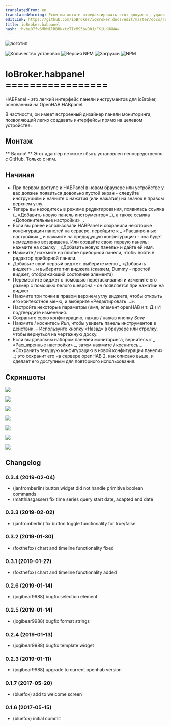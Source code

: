```yaml
---
translatedFrom: en
translatedWarning: Если вы хотите отредактировать этот документ, удалите поле «translationFrom», в противном случае этот документ будет снова автоматически переведен
editLink: https://github.com/ioBroker/ioBroker.docs/edit/master/docs/ru/adapterref/iobroker.habpanel/README.md
title: ioBroker.habpanel
hash: +hvha07fvSMhMIlRBRNxtzTIxMS5bvD0J/FKiUdUXNA=
---
```

![логотип](../../../en/adapterref/iobroker.habpanel/admin/habpanel.png)

![Количество установок](http://iobroker.live/badges/habpanel-stable.svg)
![Версия NPM](http://img.shields.io/npm/v/iobroker.habpanel.svg)
![Загрузки](https://img.shields.io/npm/dm/iobroker.habpanel.svg)
![NPM](https://nodei.co/npm/iobroker.habpanel.png?downloads=true)

# IoBroker.habpanel =================
HABPanel - это легкий интерфейс панели инструментов для ioBroker, основанный на OpenHAB HABpanel.

В частности, он имеет встроенный дизайнер панели мониторинга, позволяющий легко создавать интерфейсы прямо на целевом устройстве.

## Монтаж
** Важно! ** Этот адаптер не может быть установлен непосредственно с GitHub. Только с нпм.

## Начиная
- При первом доступе к HABPanel в новом браузере или устройстве у вас должен появиться довольно пустой экран - следуйте инструкциям и начните с нажатия (или нажатия) на значок в правом верхнем углу.
- Теперь вы находитесь в режиме редактирования, появилась ссылка (_ «Добавить новую панель инструментов» _), а также ссылка «Дополнительные настройки» _.
- Если вы ранее использовали HABPanel и сохранили некоторые конфигурации панелей на сервере, перейдите к _ «Расширенные настройки» _ и нажмите на предыдущую конфигурацию - она будет немедленно возвращена. Или создайте свою первую панель: нажмите на ссылку _ «Добавить новую панель» и дайте ей имя.
- Нажмите / нажмите на плитке приборной панели, чтобы войти в редактор приборной панели.
- Добавьте свой первый виджет: выберите меню _ «Добавить виджет» _ и выберите тип виджета (скажем, Dummy - простой виджет, отображающий состояние элемента)
- Переместите виджет с помощью перетаскивания и измените его размер с помощью белого шеврона - он появляется при нажатии на виджет
- Нажмите три точки в правом верхнем углу виджета, чтобы открыть его контекстное меню, и выберите «Редактировать ...».
- Настройте некоторые параметры (имя, элемент openHAB и т. Д.) И подтвердите изменения.
- Сохраните свою конфигурацию, нажав / нажав кнопку _Save_
- Нажмите / коснитесь _Run_, чтобы увидеть панель инструментов в действии. - Используйте кнопку «Назад» в браузере или стрелку, чтобы вернуться на чертежную доску.
- Если вы довольны набором панелей мониторинга, вернитесь к _ «Расширенные настройки» _, затем нажмите / коснитесь _ «Сохранить текущую конфигурацию в новой конфигурации панели» _; это сохранит его на сервере openHAB 2, как описано выше, и сделает его доступным для повторного использования.

## Скриншоты
![](../../../en/adapterref/iobroker.habpanel/doc/images/habpanel_screenshot0.png)

![](../../../en/adapterref/iobroker.habpanel/doc/images/habpanel_screenshot1.png)

![](../../../en/adapterref/iobroker.habpanel/doc/images/habpanel_screenshot2.png)

![](../../../en/adapterref/iobroker.habpanel/doc/images/habpanel_screenshot3.png)

![](../../../en/adapterref/iobroker.habpanel/doc/images/habpanel_screenshot4.png)

![](../../../en/adapterref/iobroker.habpanel/doc/images/habpanel_screenshot5.png)

![](../../../en/adapterref/iobroker.habpanel/doc/images/habpanel_screenshot6.png)

## Changelog

### 0.3.4 (2019-02-04)
* (janfromberlin) button widget did not handle primitive boolean commands
* (matthiasgasser) fix time series query start date, adapted end date

### 0.3.3 (2019-02-02)
* (janfromberlin) fix button toggle functionality for true/false

### 0.3.2 (2019-01-30)
* (foxthefox) chart and timeline functionality fixed

### 0.3.1 (2019-01-27)
* (foxthefox) chart and timeline functionality added

### 0.2.6 (2019-01-14)
* (jogibear9988) bugfix selection element

### 0.2.5 (2019-01-14)
* (jogibear9988) bugfix format strings

### 0.2.4 (2019-01-13)
* (jogibear9988) bugfix template widget

### 0.2.3 (2019-01-11)
* (jogibear9988) upgrade to current openhab version

### 0.1.7 (2017-05-20)
* (bluefox) add to welcome screen

### 0.1.6 (2017-05-15)
* (bluefox) initial commit